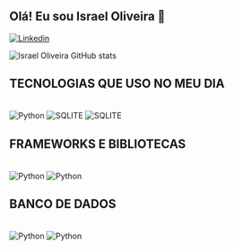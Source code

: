 ## Olá! Eu sou Israel Oliveira 👋

[![Linkedin](https://img.shields.io/badge/LinkedIn-0077B5?style=for-the-badge&logo=linkedin&logoColor=white
)](https://www.linkedin.com/in/israeloliveiradev/)

![Israel Oliveira GitHub stats](https://github-readme-stats.vercel.app/api?username=israeloliveiradev&show_icons=true&theme=transparent)

## TECNOLOGIAS QUE USO NO MEU DIA 

<div style="display: inline_block"><br/>
    <img align="center" alt="Python" src="https://img.shields.io/badge/Python-14354C?style=for-the-badge&logo=python&logoColor=white" />
    <img align="center" alt="SQLITE" src="https://img.shields.io/badge/C-00599C?style=for-the-badge&logo=c&logoColor=white" />
    <img align="center" alt="SQLITE" src="https://img.shields.io/badge/Java-ED8B00?style=for-the-badge&logo=openjdk&logoColor=white" />


   ## FRAMEWORKS E BIBLIOTECAS
   <div style="display: inline_block"><br/>
   <img align="center" alt="Python" src="https://img.shields.io/badge/Spring-6DB33F?style=for-the-badge&logo=spring&logoColor=white" />
   <img align="center" alt="Python" src="https://img.shields.io/badge/React-20232A?style=for-the-badge&logo=react&logoColor=61DAFB" />
   
   


  ## BANCO DE DADOS
  <div style="display: inline_block"><br/>
  <img align="center" alt="Python" src="https://img.shields.io/badge/MySQL-005C84?style=for-the-badge&logo=mysql&logoColor=white" />
    <img align="center" alt="Python" src="https://img.shields.io/badge/MongoDB-4EA94B?style=for-the-badge&logo=mongodb&logoColor=white" />
   
</div>
